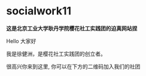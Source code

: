 # socialwork11
**这是北京工业大学耿丹学院樱花社工实践团的迫真网站捏**
<p>Hello 大家好</p>
<p>我是徐健洲，是樱花社工实践团的创立者。 </p>
<p>很高兴你来到这里, 你可以在下方的二维码加入我们的社团</p>
